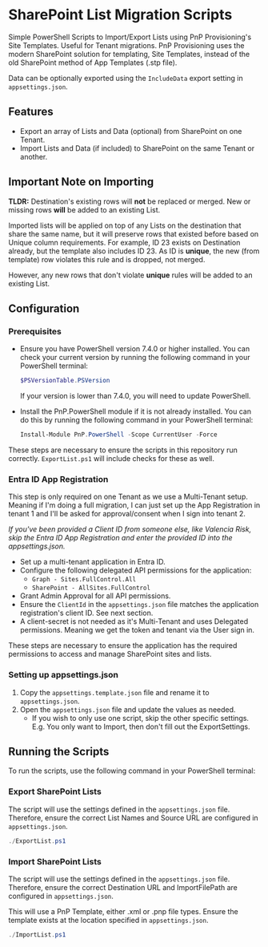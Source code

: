 # SharePoint List Migration Scripts
Simple PowerShell Scripts to Import/Export Lists using PnP Provisioning's Site Templates. Useful for Tenant migrations.
PnP Provisioning uses the modern SharePoint solution for templating, Site Templates, instead of the old SharePoint method of App Templates (.stp file).

Data can be optionally exported using the `IncludeData` export setting in `appsettings.json`.

## Features

- Export an array of Lists and Data (optional) from SharePoint on one Tenant.
- Import Lists and Data (if included) to SharePoint on the same Tenant or another.

## Important Note on Importing

**TLDR:** Destination's existing rows will **not** be replaced or merged. New or missing rows **will** be added to an existing List.

Imported lists will be applied on top of any Lists on the destination that share the same name, but it will preserve rows that existed before based on Unique column requirements. For example, ID 23 exists on Destination already, but the template also includes ID 23. As ID is **unique**, the new (from template) row violates this rule and is dropped, not merged.

However, any new rows that don't violate **unique** rules will be added to an existing List.

## Configuration

### Prerequisites

* Ensure you have PowerShell version 7.4.0 or higher installed. You can check your current version by running the following command in your PowerShell terminal:
  ```powershell
  $PSVersionTable.PSVersion
  ```
  If your version is lower than 7.4.0, you will need to update PowerShell.

* Install the PnP.PowerShell module if it is not already installed. You can do this by running the following command in your PowerShell terminal:
  ```powershell
  Install-Module PnP.PowerShell -Scope CurrentUser -Force
  ```

These steps are necessary to ensure the scripts in this repository run correctly. `ExportList.ps1` will include checks for these as well.

### Entra ID App Registration

This step is only required on one Tenant as we use a Multi-Tenant setup. Meaning if I'm doing a full migration, I can just set up the App Registration in tenant 1 and I'll be asked for approval/consent when I sign into tenant 2.

*If you've been provided a Client ID from someone else, like Valencia Risk, skip the Entra ID App Registration and enter the provided ID into the appsettings.json.*

* Set up a multi-tenant application in Entra ID.
* Configure the following delegated API permissions for the application:
  * `Graph - Sites.FullControl.All`
  * `SharePoint - AllSites.FullControl`
* Grant Admin Approval for all API permissions.
* Ensure the `ClientId` in the `appsettings.json` file matches the application registration's client ID. See next section.
* A client-secret is not needed as it's Multi-Tenant and uses Delegated permissions. Meaning we get the token and tenant via the User sign in.

These steps are necessary to ensure the application has the required permissions to access and manage SharePoint sites and lists.

### Setting up appsettings.json

1. Copy the `appsettings.template.json` file and rename it to `appsettings.json`.
2. Open the `appsettings.json` file and update the values as needed.
    - If you wish to only use one script, skip the other specific settings. E.g. You only want to Import, then don't fill out the ExportSettings.

## Running the Scripts

To run the scripts, use the following command in your PowerShell terminal:

### Export SharePoint Lists
The script will use the settings defined in the `appsettings.json` file. Therefore, ensure the correct List Names and Source URL are configured in `appsettings.json`.

```powershell
./ExportList.ps1
```

### Import SharePoint Lists
The script will use the settings defined in the `appsettings.json` file. Therefore, ensure the correct Destination URL and ImportFilePath are configured in `appsettings.json`.

This will use a PnP Template, either .xml or .pnp file types. Ensure the template exists at the location specified in `appsettings.json`.

```powershell
./ImportList.ps1
```
